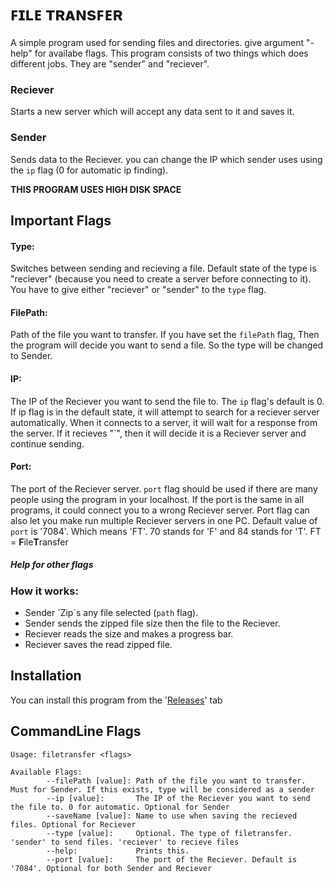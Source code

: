 # ꜰɪʟᴇ ᴛʀᴀɴsꜰᴇʀ

A simple program used for sending files and directories. give argument "-help" for availabe flags. This program consists of two things 
which does different jobs. They are "sender" and "reciever". 
### Reciever 
  Starts a new server which will accept any data sent to it and saves it. 
### Sender 
  Sends data to the Reciever. you can change the IP which sender uses using the ```ip``` flag (0 for automatic ip finding). 
  
**THIS PROGRAM USES HIGH DISK SPACE**

## Important Flags
  #### Type:
  Switches between sending and recieving a file. Default state of the type is "reciever" 
  (because you need to create a server before connecting to it). You have to give either "reciever" or "sender" to the `type` flag. 
  #### FilePath:
  Path of the file you want to transfer. If you have set the `filePath` flag, Then the program will decide you want to send a file. So the type will be changed to Sender. 
  #### IP:
  The IP of the Reciever you want to send the file to. The `ip` flag's default is 0. If ip flag is in the default state, it will attempt to search for a reciever     server automatically.
  When it connects to a server, it will wait for a response from the server. If it recieves "\`", then it will decide it is a Reciever server and continue sending. 
  #### Port: 
  The port of the Reciever server. `port` flag should be used if there are many people using the program in your localhost. If the port is the same in all programs,
  it could connect you to a wrong Reciever server. Port flag can also let you make run multiple Reciever servers in one PC. 
  Default value of `port` is '7084'. Which means 'FT'. 70 stands for 'F' and 84 stands for 'T'. FT = **F**ile**T**ransfer
  ##### Help for other flags


### How it works:
* Sender \`Zip\`s any file selected (`path` flag).
* Sender sends the zipped file size then the file to the Reciever.
* Reciever reads the size and makes a progress bar.
* Reciever saves the read zipped file.

## Installation
  You can install this program from the '[Releases](https://github.com/GodKra/FileTransfer/releases/latest "Latest Release")' tab

## CommandLine Flags
```
Usage: filetransfer <flags>

Available Flags:
        --filePath [value]: Path of the file you want to transfer. Must for Sender. If this exists, type will be considered as a sender
        --ip [value]:       The IP of the Reciever you want to send the file to. 0 for automatic. Optional for Sender
        --saveName [value]: Name to use when saving the recieved files. Optional for Reciever
        --type [value]:     Optional. The type of filetransfer. 'sender' to send files. 'reciever' to recieve files
        --help:             Prints this.
        --port [value]:     The port of the Reciever. Default is '7084'. Optional for both Sender and Reciever
```
